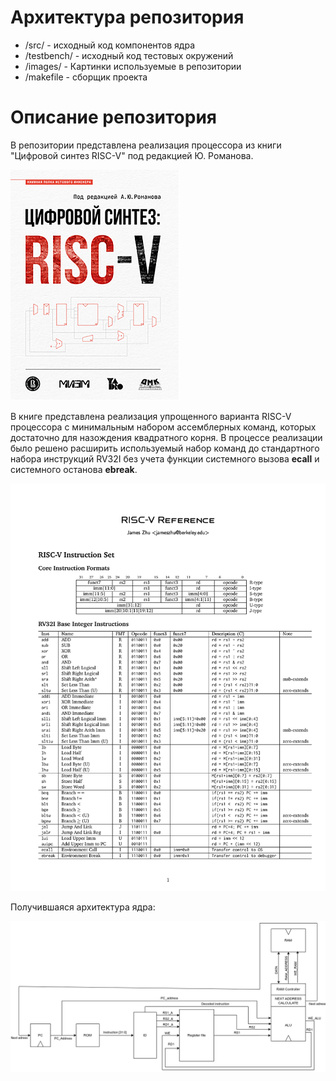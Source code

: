 
 # Архитектура репозитория
- /src/                         - исходный код компонентов ядра
- /testbench/                   - исходный код тестовых окружений
- /images/                      - Картинки используемые в репозитории
- /makefile                     - сборщик проекта

# Описание репозитория

В репозитории представлена реализация процессора из книги "Цифровой синтез RISC-V" под редакцией Ю. Романова. 

![RISC-V Architecture](images/book.jpg)

В книге представлена реализация упрощенного варианта RISC-V процессора с минимальным набором ассемблерных команд, которых достаточно для назождения квадратного корня. В процессе реализации было решено расширить используемый набор команд до стандартного набора инструкций RV32I без учета функции системного вызова **ecall** и системного останова **ebreak**.  

![RV32-I Instruction set](images/Risc-V_Reference.png)

Получившаяся архитектура ядра:

![RISC-V Architecture](images/RISC_Architecture.png)

